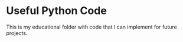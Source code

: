 # Useful Python Code
 This is my educational folder with code that I can implement for future projects.
